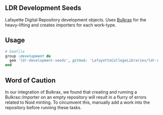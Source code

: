 LDR Development Seeds
------

Lafayette Digital Repository development objects. Uses [Bulkrax] for the heavy-lifting
and creates importers for each work-type.

## Usage

```ruby
# Gemfile
group :development do
  gem 'ldr-development-seeds', github: 'LafayetteCollegeLibraries/ldr-development-seeds', branch: 'main'
end
```

## Word of Caution

In our integration of Bulkrax, we found that creating and running a Bulkrax::Importer
on an empty repository will result in a flurry of errors related to Noid minting.
To circumvent this, manually add a work into the repository before running these tasks.

[Bulkrax]: https://github.com/samvera-labs/bulkrax